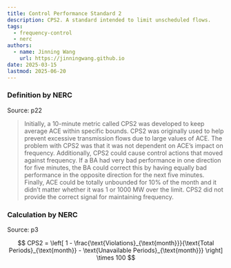 ```yaml
---
title: Control Performance Standard 2
description: CPS2. A standard intended to limit unscheduled flows.
tags:
  - frequency-control
  - nerc
authors:
  - name: Jinning Wang
    url: https://jinningwang.github.io
date: 2025-03-15
lastmod: 2025-06-20
---
```


### Definition by NERC

Source: <d-cite key="nerc2015bal001"></d-cite> p22

> Initially, a 10-minute metric called CPS2 was developed to keep average ACE within specific bounds.
> CPS2 was originally used to help prevent excessive transmission flows due to large values of ACE.
> The problem with CPS2 was that it was not dependent on ACE’s impact on frequency.
> Additionally, CPS2 could cause control actions that moved against frequency.
> If a BA had very bad performance in one direction for five minutes, the BA could correct this by having equally bad performance in the opposite direction for the next five minutes.
> Finally, ACE could be totally unbounded for 10% of the month and it didn’t matter whether it was 1 or 1000 MW over the limit.
> CPS2 did not provide the correct signal for maintaining frequency.

### Calculation by NERC

Source: <d-cite key="nerc2015bal0011"></d-cite> p3

$$
CPS2 = \left[ 1 - \frac{\text{Violations}_{\text{month}}}{\text{Total Periods}_{\text{month}} - \text{Unavailable Periods}_{\text{month}}} \right] \times 100
$$
